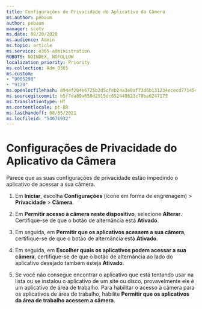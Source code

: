 ```yaml
---
title: Configurações de Privacidade do Aplicativo da Câmera
ms.author: pebaum
author: pebaum
manager: scotv
ms.date: 08/20/2020
ms.audience: Admin
ms.topic: article
ms.service: o365-administration
ROBOTS: NOINDEX, NOFOLLOW
localization_priority: Priority
ms.collection: Adm_O365
ms.custom:
- "9005290"
- "9120"
ms.openlocfilehash: 894ef204e6725b2d5cfeb24a3e0af73d6b131234ececd771454cae3800acac8c
ms.sourcegitcommit: b5f7da89a650d2915dc652449623c78be6247175
ms.translationtype: HT
ms.contentlocale: pt-BR
ms.lasthandoff: 08/05/2021
ms.locfileid: "54071932"
---
```

# <a name="camera-app-privacy-settings"></a>Configurações de Privacidade do Aplicativo da Câmera

Parece que as suas configurações de privacidade estão impedindo o aplicativo de acessar a sua câmera.

1.  Em **Iniciar**, escolha **Configurações** (ícone em forma de engrenagem) > **Privacidade** > **Câmera**.

2.  Em **Permitir acesso à câmera neste dispositivo**, selecione **Alterar**. Certifique-se de que o botão de alternância está **Ativado**.

3.  Em seguida, em **Permitir que os aplicativos acessem a sua câmera**, certifique-se de que o botão de alternância está **Ativado**.

4.  Em seguida, em **Escolher quais os aplicativos podem acessar a sua câmera**, certifique-se de que o botão de alternância ao lado do aplicativo desejado também esteja **Ativado**.

5.  Se você não consegue encontrar o aplicativo que está tentando usar na lista ou se instalou o aplicativo de um site ou disco, provavelmente ele é um aplicativo de área de trabalho. Para habilitar o acesso à câmera para os aplicativos de área de trabalho, habilite **Permitir que os aplicativos da área de trabalho acessem a câmera**.
